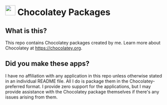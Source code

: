 # <img src="https://raw.githubusercontent.com/Hyp5r/Chocolatey/master/_icons/chocolatey.png" height="32" /> Chocolatey Packages

## What is this?
This repo contains Chocolatey packages created by me. Learn more about Chocolatey at https://chocolatey.org.

## Did you make these apps?
I have no affiliation with any application in this repo unless otherwise stated in an individual README file. All I do is package them in the Chocolatey-preferred format. I provide zero support for the applications, but I may provide assistance with the Chocolatey package themselves if there's any issues arising from them.

